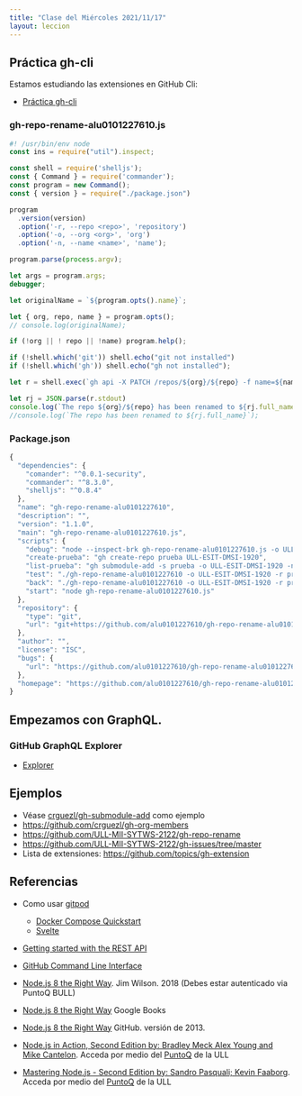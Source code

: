 ```yaml
---
title: "Clase del Miércoles 2021/11/17"
layout: leccion
---
```


## Práctica gh-cli 

Estamos estudiando las extensiones en GitHub Cli:

* [Práctica gh-cli]({{site.baseurl}}/tema1-introduccion/practicas/gh-cli/#extension)

### gh-repo-rename-alu0101227610.js

```js
#! /usr/bin/env node
const ins = require("util").inspect;

const shell = require('shelljs');
const { Command } = require('commander');
const program = new Command();
const { version } = require("./package.json")

program
  .version(version)
  .option('-r, --repo <repo>', 'repository')
  .option('-o, --org <org>', 'org')
  .option('-n, --name <name>', 'name');

program.parse(process.argv);

let args = program.args;
debugger;

let originalName = `${program.opts().name}`;

let { org, repo, name } = program.opts();
// console.log(originalName);

if (!org || ! repo || !name) program.help();

if (!shell.which('git')) shell.echo("git not installed")
if (!shell.which('gh')) shell.echo("gh not installed");

let r = shell.exec(`gh api -X PATCH /repos/${org}/${repo} -f name=${name}`, {silent: true});

let rj = JSON.parse(r.stdout)
console.log(`The repo ${org}/${repo} has been renamed to ${rj.full_name}`);
//console.log(`The repo has been renamed to ${rj.full_name}`);
```

### Package.json

```js
{
  "dependencies": {
    "comander": "^0.0.1-security",
    "commander": "^8.3.0",
    "shelljs": "^0.8.4"
  },
  "name": "gh-repo-rename-alu0101227610",
  "description": "",
  "version": "1.1.0",
  "main": "gh-repo-rename-alu0101227610.js",
  "scripts": {
    "debug": "node --inspect-brk gh-repo-rename-alu0101227610.js -o ULL-ESIT-DMSI-1920 -r prueba-funciona  -n prueba",
    "create-prueba": "gh create-repo prueba ULL-ESIT-DMSI-1920",
    "list-prueba": "gh submodule-add -s prueba -o ULL-ESIT-DMSI-1920 -n",
    "test": "./gh-repo-rename-alu0101227610 -o ULL-ESIT-DMSI-1920 -r prueba  -n prueba-funciona; npm run list-prueba",
    "back": "./gh-repo-rename-alu0101227610 -o ULL-ESIT-DMSI-1920 -r prueba-funciona  -n prueba; npm run list-prueba",
    "start": "node gh-repo-rename-alu0101227610.js"
  },
  "repository": {
    "type": "git",
    "url": "git+https://github.com/alu0101227610/gh-repo-rename-alu0101227610.git"
  },
  "author": "",
  "license": "ISC",
  "bugs": {
    "url": "https://github.com/alu0101227610/gh-repo-rename-alu0101227610/issues"
  },
  "homepage": "https://github.com/alu0101227610/gh-repo-rename-alu0101227610#readme"
}
```

## Empezamos con GraphQL.


### GitHub GraphQL Explorer

* [Explorer](https://docs.github.com/es/graphql/overview/explorer)

## Ejemplos

* Véase [crguezl/gh-submodule-add](https://github.com/crguezl/gh-submodule-add) como ejemplo
* <https://github.com/crguezl/gh-org-members>
* <https://github.com/ULL-MII-SYTWS-2122/gh-repo-rename>
* <https://github.com/ULL-MII-SYTWS-2122/gh-issues/tree/master>
* Lista de extensiones: <https://github.com/topics/gh-extension>


## Referencias

* Como usar [gitpod]({{site.baseurl}}/tema1-introduccion/gitpod.html)
  * [Docker Compose Quickstart](https://www.gitpod.io/docs/quickstart/docker-compose)
  * [Svelte]({{site.baseurl}}/tema1-introduccion/svelte)
* [Getting started with the REST API](https://docs.github.com/en/rest/guides/getting-started-with-the-rest-api)
* [GitHub Command Line Interface]({{site.baseurl}}/tema1-introduccion/gh)
* [Node.js 8 the Right Way](https://proquest-safaribooksonline-com.accedys2.bbtk.ull.es/9781680505344). Jim Wilson. 2018 (Debes estar autenticado via PuntoQ BULL)
* [Node.js 8 the Right Way](https://books.google.es/books?id=oA9QDwAAQBAJ&lpg=PT96&ots=-mLQPlvsSj&dq=should%20ldjclient%20emit%20a%20close%20event&hl=es&pg=PP1#v=onepage&q=should%20ldjclient%20emit%20a%20close%20event&f=false) Google Books
* [Node.js 8 the Right Way](https://github.com/iMarcoGovea/books/blob/master/nodejs/Node.js%20the%20Right%20Way.pdf) GitHub. versión de 2013.

* <a href="https://proquest-safaribooksonline-com.accedys2.bbtk.ull.es/book/programming/javascript/9781617292576" target="_blank"> Node.js in Action, Second Edition by: Bradley Meck Alex Young and Mike Cantelon</a>. Acceda por medio del <a href="https://www.ull.es/servicios/biblioteca/servicios/puntoq/"  target="_blank">PuntoQ</a> de la ULL

* <a href="https://proquest-safaribooksonline-com.accedys2.bbtk.ull.es/9781785888960" target="_blank"> Mastering Node.js - Second Edition by: Sandro Pasquali; Kevin Faaborg</a>. Acceda por medio del <a href="https://www.ull.es/servicios/biblioteca/servicios/puntoq/"  target="_blank">PuntoQ</a> de la ULL
